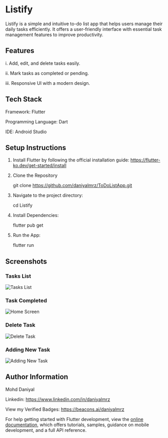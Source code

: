 # Listify

Listify is a simple and intuitive to-do list app that helps users manage their daily tasks efficiently.
It offers a user-friendly interface with essential task management features to improve productivity.

## Features

i. Add, edit, and delete tasks easily.

ii. Mark tasks as completed or pending.

iii. Responsive UI with a modern design.

## Tech Stack
Framework: Flutter

Programming Language: Dart

IDE: Android Studio

## Setup Instructions

1. Install Flutter by following the official installation guide: https://flutter-ko.dev/get-started/install

2. Clone the Repository

   git clone https://github.com/daniyalmrz/ToDoListApp.git

4. Navigate to the project directory:

   cd Listify

6. Install Dependencies:

   flutter pub get

8. Run the App:

   flutter run

## Screenshots

### Tasks List
![Tasks List](screenshots/tasks_list.jpg)

### Task Completed
![Home Screen](screenshots/tasks_completed.jpg)

### Delete Task
![Delete Task](screenshots/delete_task.jpg)

### Adding New Task
![Adding New Task](screenshots/new_task.jpg)

## Author Information

Mohd Daniyal

Linkedin: https://www.linkedin.com/in/daniyalmrz

View my Verified Badges: https://beacons.ai/daniyalmrz

For help getting started with Flutter development, view the
[online documentation](https://docs.flutter.dev/), which offers tutorials,
samples, guidance on mobile development, and a full API reference.
